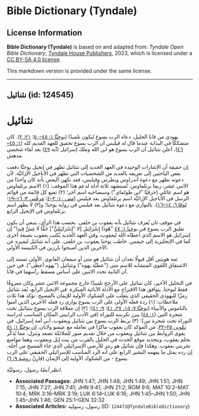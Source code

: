 # Bible Dictionary (Tyndale)

## License Information

**Bible Dictionary (Tyndale)** is based on and adapted from: _Tyndale Open Bible Dictionary_, [Tyndale House Publishers](https://tyndaleopenresources.com/), 2023, which is licensed under a [CC BY-SA 4.0 license](https://creativecommons.org/licenses/by-sa/4.0/legalcode.en).

This markdown version is provided under the same license.



--------------------------------

## نثنائيل (id: 124545)

نثنائيل
=======

يهودي من قانا الجليل، دعاه الرب يسوع ليكون تلميذًا ([يوحنَّا ١: ٤٥–٥٠](https://ref.ly/John1:45-John1:50)؛ [٢١: ٢](https://ref.ly/John21:2)). كان متشككًا في البداية عندما قال له فيلبس أن الرب يسوع تحقيق للعهد القديم كله ([١: ٤٥–٤٦](https://ref.ly/John1:45-John1:46))، أعلن نثنائيل أن الرب يسوع هو ابن الله وملك إسرائيل (آية [٤٩](https://ref.ly/John1:49)) بعد لقاء شخصي مدهش.

إن حقيقة أن الإشارات الوحيدة في العهد الجديد إلى نثنائيل تظهر في إنجيل يوحنَّا دفعت بعض الباحثين إلى تعريفه بالعديد من الشخصيات التي تظهر في الأناجيل الإزائيَّة. لأن دعوته تظهر مع دعوة أندراوس وبطرس وفيلبس، فقد تكهن البعض بأنه كان واحدًا من الاثني عشر، ربما برثلماوس. تُستشهد ثلاثة أدلة لدعم هذا الموقف: (١) الاسم برثلماوس هو اسم عائلي (حرفيًا "ابن طولماي") وسيصاحبه اسم آخر؛ (٢) تضع كل قائمة من قوائم الرسل في الأناجيل الإزائيَّة اسم برثلماوس بعد فيلبس ([متى ١٠: ٢–٤](https://ref.ly/Matt10:2-Matt10:4)؛ [مَرقُس ٣: ١٦–١٩](https://ref.ly/Mark3:16-Mark3:19)؛ [لوقا ٦: ١٤–١٦](https://ref.ly/Luke6:14-Luke6:16))، بالتوازي مع دعوة نثنائيل بعد فيلبس في رواية يوحنا؛ و(٣) لا يظهر اسم برثلماوس في الإنجيل الرابع.

في موقف ثان يُعرف نثنائيل بأنه يعقوب بن حلفى. بحسب هذا الرأي، ينبغي أن يكون تعليق الرب يسوع في [يوحنا ١: ٤٧](https://ref.ly/John1:47) "هُوَذَا إِسْرَائِيلِ \[لا "إِسْرَائِيلِيٌّ"] حَقًّا لَا غِشَّ فِيهِ!" إن إسرائيل هو الاسم الذي أعطاه الله ليعقوب، وفي العهد الجديد يُكتب يعقوب بصيغة أخرى كما في الإنجليزية إلى جيمس. خاطب يوحنا يعقوب، بن حلفى، على أنه نثنائيل ليميزه عن الآخرين الذين أصبحوا بارزين في الكنيسة الأولى.

ثمة هويتين أقل قبولًا تعدان أن نثنائيل هو متى أو سمعان القانوي. الأولى تستند إلى الاشتقاق اللغوي المتشابه للاسم متى ("عطيَّة يهوه") ونثنائيل ("يهوه أعطى"). في حين أن الثانية تحدد الاثنين على أساس مسقط رأسهما في قانا.

في التحليل الأخير، كان نثنائيل على الأرجح تلميذًا خارج مجموعة الاثني عشر وكان معروفًا فقط ليوحنا. يتوافق هذا الاقتراح مع الأدلة الآبائية المبكرة. في الإنجيل الرابع، يُعد نثنائيل رمزًا لليهودي الحقيقي الذي يتغلب على الشكوك الأولية للإيمان بالمسيح. تؤكد هذا ثلاث ملاحظات: (١) ردة فعله الأولى على الرب يسوع يوازي رد فعله الآخرين الذين آمنوا بالناموس والأنبياء ([يوحنَّا ٧: ١٥، ٢٧، ٤١](https://ref.ly/John7:15)؛ [٩: ٤١](https://ref.ly/John9:41))؛ (٢) إن معلافة الرب يسوع بنثنائيل تحت شجرة التين ([١: ٤٨](https://ref.ly/John1:48)) يبرز تكرسه للتوراة (في الأدب الرابيني المكان المناسب لدراسة التوراة تحت شجرة تين)؛ (٣) يربط الرب يسوع بين نثنائيل ويعقوب، أبي أمة إسرائيل. في [تكوين ٢٥–٣٢](https://ref.ly/Gen25:1-Gen32:32)، من المؤكد كان يعقوب ماكرًا في تعامله مع عيسو ولابان. [إن يوحنَّا ١: ٥١](https://ref.ly/John1:51) يقوي الروابط بين نثنائيل ويعقوب من خلال تقديم صور للملائكة تصعد وتنزل، مما يُذكِّر بحلم يعقوب، وبتحديد موقع الحدث في الجليل بالقرب من بيت إيل ويعقوب، وهما مواضع تجربتي يعقوب. وهكذا فإن نثنائيل هو رمز للأرضي الإسرائيلي الذي جاء المسيح من أجله. إن رده يمثل ما يفهمه البشير الرابع على أنه الرد المناسب للإسرائيلي الحقيقي على الرب يسوع \- من الشكوك الأولية إلى الإيمان (قارِنْ [رومية ٩: ٦](https://ref.ly/Rom9:6)).

*انظر أيضًا* رسول، رسوليَّة.

* **Associated Passages:** JHN 1:47; JHN 1:48; JHN 1:49; JHN 1:51; JHN 7:15; JHN 7:27; JHN 7:41; JHN 9:41; JHN 21:2; ROM 9:6; MAT 10:2–MAT 10:4; MRK 3:16–MRK 3:19; LUK 6:14–LUK 6:16; JHN 1:45–JHN 1:50; JHN 1:45–JHN 1:46; GEN 25:1–GEN 32:32
* **Associated Articles:** رسول، رسولية (ID: `124472@TyndaleBibleDictionary`)

